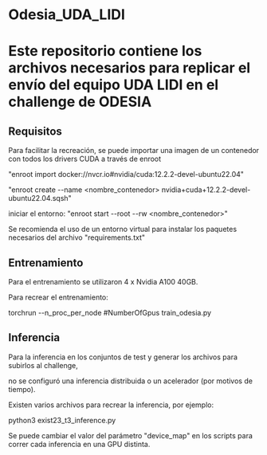 # Odesia_UDA_LIDI
 
# Este repositorio contiene los archivos necesarios para replicar el envío del equipo UDA LIDI en el challenge de ODESIA

## Requisitos
Para facilitar la recreación, se puede importar una imagen de un contenedor con todos los drivers CUDA a través de enroot


"enroot import docker://nvcr.io#nvidia/cuda:12.2.2-devel-ubuntu22.04"


"enroot create --name <nombre_contenedor> nvidia+cuda+12.2.2-devel-ubuntu22.04.sqsh"


iniciar el entorno: "enroot start  --root --rw <nombre_contenedor>"


Se recomienda el uso de un entorno virtual para instalar los paquetes necesarios del archivo "requirements.txt"

## Entrenamiento
Para el entrenamiento se utilizaron 4 x Nvidia A100 40GB.

Para recrear el entrenamiento:

torchrun --n_proc_per_node #NumberOfGpus train_odesia.py

## Inferencia
Para la inferencia en los conjuntos de test y generar los archivos para subirlos al challenge,

no se configuró una inferencia distribuida o un acelerador (por motivos de tiempo).

Existen varios archivos para recrear la inferencia, por ejemplo:

python3 exist23_t3_inference.py

Se puede cambiar el valor del parámetro "device_map" en los scripts para correr cada inferencia en una GPU distinta.